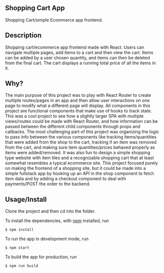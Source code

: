 ## Shopping Cart App
Shopping Cart/simple Ecommerce app frontend.

## Description

Shopping cart/ecommerce app frontend made with React. Users can navigate multiple pages, add items to a cart and then view the cart. Items can be added by a user chosen quantity, and items can then be deleted from the final cart. The cart displays a running total price of all the items in it.

## Why?

The main purpose of this project was to play with React Router to create multiple routes/pages in an app and then allow user interactions on one page to modify what a different page will display. All components in this project are functional components that make use of hooks to track state. This was a cool project to see how a slightly larger SPA with multiple views/routes could be made with React Router, and how information can be passed between the different child components through props and callbacks. The most challenging part of this project was organizing the logic to pass info between the various components like tracking items/quantities that were added from the shop to the cart, tracking if an item was removed from the cart, and making sure item quantities/prices behaved properly as items were added/removed. It was also fun to design a simple shopping type website with item tiles and a recognizable shopping cart that at least somewhat resembles a typical ecommerce site. This project focused purely on making the frontend of a shopping site, but it could be made into a simple fullstack app by hooking up an API in the shop component to fetch item data and by adding a checkout component to deal with payments/POST the order to the backend.

## Usage/Install

Clone the project and then cd into the folder.

To install the dependencies, with [npm](https://npmjs.org/) installed, run

```
$ npm install
```

To run the app in development mode, run

```
$ npm start
```

To build the app for production, run

```
$ npm run build
```
